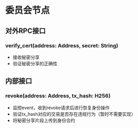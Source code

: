 # 委员会节点

## 对外RPC接口

### verify_cert(address: Address, secret: String)

* 接收秘密分享
* 验证秘密分享的正确性

## 内部接口

### revoke(address: Address, tx_hash: H256)

* 监控event，收到revoke请求后进行恢复身份操作
* 验证tx_hash对应的交易是否存在违规行为（暂时不需要实现）
* 将秘密分享片段上传到身份合约
